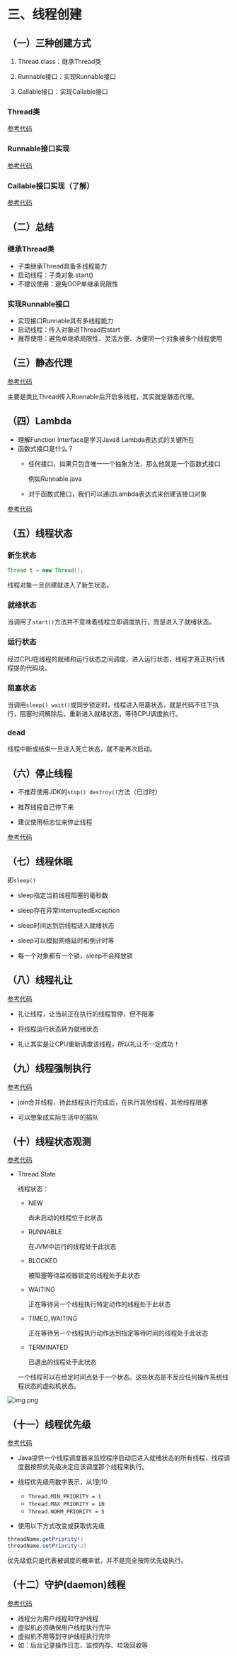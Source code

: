 # 三、线程创建

## （一）三种创建方式

1. Thread.class：继承Thread类

2. Runnable接口：实现Runnable接口

3. Callable接口：实现Callable接口

### Thread类

[参考代码](../../01-Thread)

### Runnable接口实现

[参考代码](../../02-Runnable)

### Callable接口实现（了解）

[参考代码](../../03-Callable)

## （二）总结

### 继承Thread类

* 子类继承Thread具备多线程能力
* 启动线程：子类对象.start()
* 不建议使用：避免OOP单继承局限性

### 实现Runnable接口

* 实现接口Runnable具有多线程能力
* 启动线程：传入对象进Thread后start
* 推荐使用：避免单继承局限性、灵活方便、方便同一个对象被多个线程使用

## （三）静态代理

[参考代码](../../04-StaticProxy)

主要是类比Thread传入Runnable后开启多线程，其实就是静态代理。

## （四）Lambda

* 理解Function Interface是学习Java8 Lambda表达式的关键所在
* 函数式接口是什么？
    * 任何接口，如果只包含唯一一个抽象方法，那么他就是一个函数式接口
      
        例如Runnable.java
      
    * 对于函数式接口，我们可以通过Lambda表达式来创建该接口对象
    
[参考代码](../../05-Lambda)

## （五）线程状态

### 新生状态

```java
Thread t = new Thread();
```

线程对象一旦创建就进入了新生状态。

### 就绪状态

当调用了`start()`方法并不意味着线程立即调度执行，而是进入了就绪状态。

### 运行状态

经过CPU在线程的就绪和运行状态之间调度，进入运行状态，线程才真正执行线程提的代码块。

### 阻塞状态

当调用`sleep() wait()`或同步锁定时，线程进入阻塞状态，就是代码不往下执行，阻塞时间解除后，重新进入就绪状态，等待CPU调度执行。

### dead

线程中断或结束一旦进入死亡状态，就不能再次启动。

## （六）停止线程

* 不推荐使用JDK的`stop() destroy()`方法（已过时）

* 推荐线程自己停下来

* 建议使用标志位来停止线程

[参考代码](../../06-TestStop)

## （七）线程休眠

即`sleep()`

* sleep指定当前线程阻塞的毫秒数

* sleep存在异常InterruptedException

* sleep时间达到后线程进入就绪状态

* sleep可以模拟网络延时和倒计时等

* 每一个对象都有一个锁，sleep不会释放锁

## （八）线程礼让

[参考代码](../../07-TestYield)

* 礼让线程，让当前正在执行的线程暂停，但不阻塞

* 将线程运行状态转为就绪状态

* 礼让其实是让CPU重新调度该线程，所以礼让不一定成功！

## （九）线程强制执行

[参考代码](../../08-TestJoin)

* join合并线程，待此线程执行完成后，在执行其他线程，其他线程阻塞

* 可以想象成实际生活中的插队

## （十）线程状态观测

[参考代码](../../09-ThreadState)

* Thread.State
    
    线程状态：
    * NEW
        
        尚未启动的线程位于此状态
      
    * RUNNABLE
      
      在JVM中运行的线程处于此状态  
      
    * BLOCKED
      
        被阻塞等待监视器锁定的线程处于此状态
      
    * WAITING
      
        正在等待另一个线程执行特定动作的线程处于此状态
      
    * TIMED_WAITING
      
        正在等待另一个线程执行动作达到指定等待时间的线程处于此状态
      
    * TERMINATED
    
        已退出的线程处于此状态
    
    一个线程可以在给定时间点处于一个状态。这些状态是不反应任何操作系统线程状态的虚拟机状态。
  
![img.png](img.png)


## （十一）线程优先级

[参考代码](../../10-TestPriority)

* Java提供一个线程调度器来监控程序启动后进入就绪状态的所有线程，线程调度器按照优先级决定应该调度那个线程来执行。

* 线程优先级用数字表示，从1到10
    * `Thread.MIN_PRIORITY = 1`
    * `Thread.MAX_PRIORITY = 10`
    * `Thread.NORM_PRIORITY = 5`
    
* 使用以下方式改变或获取优先级
```java
threadName.getPriority()
threadName.setPriority(2)
```

优先级低只是代表被调度的概率低，并不是完全按照优先级执行。

## （十二）守护(daemon)线程

[参考代码](../../11-TestDaemon)

* 线程分为用户线程和守护线程
* 虚拟机必须确保用户线程执行完毕
* 虚拟机不用等到守护线程执行完毕
* 如：后台记录操作日志、监控内存、垃圾回收等